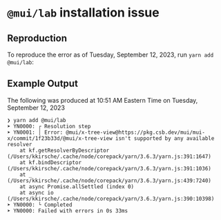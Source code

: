 # `@mui/lab` installation issue

## Reproduction

To reproduce the error as of Tuesday, September 12, 2023, run `yarn add @mui/lab`:

## Example Output

The following was produced at 10:51 AM Eastern Time on Tuesday, September 12, 2023

```
❯ yarn add @mui/lab
➤ YN0000: ┌ Resolution step
➤ YN0001: │ Error: @mui/x-tree-view@https://pkg.csb.dev/mui/mui-x/commit/1f23b33d/@mui/x-tree-view isn't supported by any available resolver
    at kf.getResolverByDescriptor (/Users/kkirsche/.cache/node/corepack/yarn/3.6.3/yarn.js:391:1647)
    at kf.bindDescriptor (/Users/kkirsche/.cache/node/corepack/yarn/3.6.3/yarn.js:391:1036)
    at _ (/Users/kkirsche/.cache/node/corepack/yarn/3.6.3/yarn.js:439:7240)
    at async Promise.allSettled (index 0)
    at async io (/Users/kkirsche/.cache/node/corepack/yarn/3.6.3/yarn.js:390:10398)
➤ YN0000: └ Completed
➤ YN0000: Failed with errors in 0s 33ms
```
